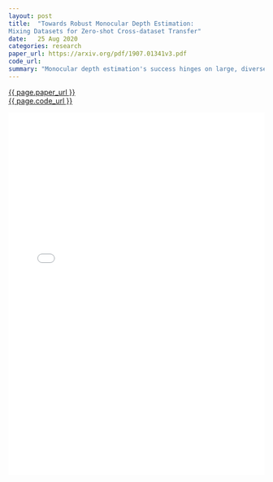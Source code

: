 ```yaml
---
layout: post
title:  "Towards Robust Monocular Depth Estimation:
Mixing Datasets for Zero-shot Cross-dataset Transfer"
date:   25 Aug 2020
categories: research
paper_url: https://arxiv.org/pdf/1907.01341v3.pdf
code_url: 
summary: "Monocular depth estimation's success hinges on large, diverse training datasets. Acquiring dense ground-truth depth is challenging, leading to diverse datasets with unique biases. We introduce tools for training with multiple datasets, despite incompatible annotations. Our approach includes a robust training objective unaffected by depth range and scale variations, employs principled multi-objective learning for data integration from various sources, and emphasizes the importance of pretraining encoders on auxiliary tasks. We tested our methods using five datasets, including 3D films, a novel, extensive data source. Through zero-shot cross-dataset transfer, we demonstrate our approach's superior generalization, significantly outperforming existing methods and establishing a new benchmark in monocular depth estimation."
---
```


<style>
.responsive-pdf-container {
    overflow: hidden;
    padding-top: 141.42%; /* 16:9 Aspect Ratio, adjust as needed */
    position: relative;
}

.responsive-pdf-container iframe {
    border: none;
    height: 100%;
    left: 0;
    position: absolute;
    top: 0;
    width: 100%;
}
</style>

<a href="{{ page.paper_url }}">{{ page.paper_url }}</a><br>
<a href="{{ page.code_url }}">{{ page.code_url }}</a>

<div class="responsive-pdf-container">
    <iframe src="{{ page.paper_url }}" style="border: none;"></iframe>
</div>